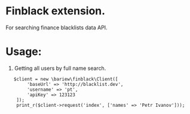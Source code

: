 Finblack extension.
===================
For searching finance blacklists data API.

Usage:
======

1. Getting all users by full name search.

```
   $client = new \bariew\finblack\Client([
        'baseUrl' => 'http://blacklist.dev',
        'username' => 'pt',
        'apiKey' => 123123
    ]);
    print_r($client->request('index', ['names' => 'Petr Ivanov']));
```


